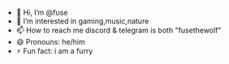- 👋 Hi, I’m @fuse
- 👀 I’m interested in gaming,music,nature
- 📫 How to reach me discord & telegram is both "fusethewolf"
- 😄 Pronouns: he/him
- ⚡ Fun fact: i am a furry

<!---
fusethewolf/fusethewolf is a ✨ special ✨ repository because its `README.md` (this file) appears on your GitHub profile.
You can click the Preview link to take a look at your changes.
--->
